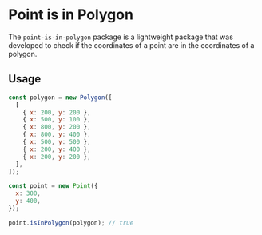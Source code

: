 # Point is in Polygon

The `point-is-in-polygon` package is a lightweight package that was developed to check if the coordinates of a point are in the coordinates of a polygon.

## Usage

```js
const polygon = new Polygon([
  [
    { x: 200, y: 200 },
    { x: 500, y: 100 },
    { x: 800, y: 200 },
    { x: 800, y: 400 },
    { x: 500, y: 500 },
    { x: 200, y: 400 },
    { x: 200, y: 200 },
  ],
]);

const point = new Point({
  x: 300,
  y: 400,
});

point.isInPolygon(polygon); // true
```

